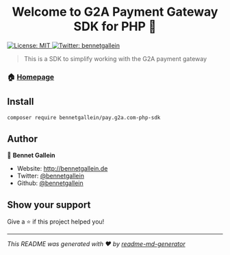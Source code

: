 <h1 align="center">Welcome to G2A Payment Gateway SDK for PHP 👋</h1>
<p>
  <a href="#" target="_blank">
    <img alt="License: MIT" src="https://img.shields.io/badge/License-MIT-yellow.svg" />
  </a>
  <a href="https://twitter.com/bennetgallein" target="_blank">
    <img alt="Twitter: bennetgallein" src="https://img.shields.io/twitter/follow/bennetgallein.svg?style=social" />
  </a>
</p>

> This is a SDK to simplify working with the G2A payment gateway

### 🏠 [Homepage](https://bennetgallein.de)

## Install

```sh
composer require bennetgallein/pay.g2a.com-php-sdk
```

## Author

👤 **Bennet Gallein**

* Website: http://bennetgallein.de
* Twitter: [@bennetgallein](https://twitter.com/bennetgallein)
* Github: [@bennetgallein](https://github.com/bennetgallein)

## Show your support

Give a ⭐️ if this project helped you!

***
_This README was generated with ❤️ by [readme-md-generator](https://github.com/kefranabg/readme-md-generator)_